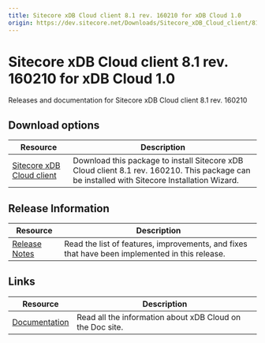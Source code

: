 ```yaml
---
title: Sitecore xDB Cloud client 8.1 rev. 160210 for xDB Cloud 1.0
origin: https://dev.sitecore.net/Downloads/Sitecore_xDB_Cloud_client/81/Sitecore_xDB_Cloud_client_81_rev_160210.aspx
---
```


# Sitecore xDB Cloud client 8.1 rev. 160210 for xDB Cloud 1.0

Releases and documentation for Sitecore xDB Cloud client 8.1 rev. 160210

## Download options

 | Resource | Description |
 | --- | --- |
 | [Sitecore xDB Cloud client](https://sitecoredev.azureedge.net/~/media/72805582BED849519140ADD0625B0B33.ashx?date=20160622T234345) | Download this package to install Sitecore xDB Cloud client 8.1 rev. 160210. This package can be installed with Sitecore Installation Wizard. |

## Release Information

 | Resource | Description |
 | --- | --- |
 | [Release Notes](/downloads/Sitecore%20xDB%20Cloud%20client/81/Sitecore%20xDB%20Cloud%20client%2081%20rev%20160210/Release%20Notes) | Read the list of features, improvements, and fixes that have been implemented in this release. |

## Links

 | Resource | Description |
 | --- | --- |
 | [Documentation](https://doc.sitecore.net/cloud/xdb_cloud) | Read all the information about xDB Cloud on the Doc site. |